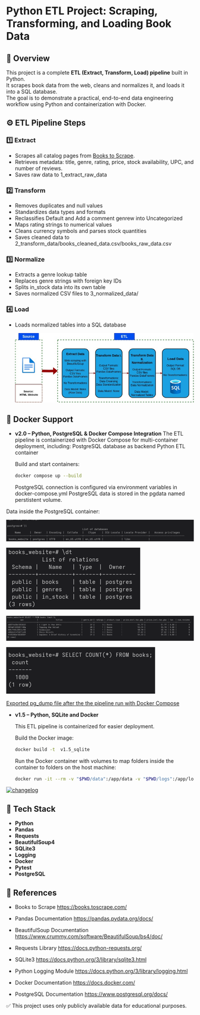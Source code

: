 # Python ETL Project: Scraping, Transforming, and Loading Book Data

## 📌 Overview
This project is a complete **ETL (Extract, Transform, Load) pipeline** built in Python.  
It scrapes book data from the web, cleans and normalizes it, and loads it into a SQL database.  
The goal is to demonstrate a practical, end-to-end data engineering workflow using Python and containerization with Docker.

## ⚙️ ETL Pipeline Steps

### 1️⃣ Extract
- Scrapes all catalog pages from [Books to Scrape](https://books.toscrape.com/).
- Retrieves metadata: title, genre, rating, price, stock availability, UPC, and number of reviews.
- Saves raw data to 1_extract_raw_data


### 2️⃣ Transform
- Removes duplicates and null values
- Standardizes data types and formats
- Reclassifies Default and Add a comment genrew into Uncategorized
- Maps rating strings to numerical values
- Cleans currency symbols and parses stock quantities
- Saves cleaned data to 2_transform_data/books_cleaned_data.csv/books_raw_data.csv

### 3️⃣ Normalize
- Extracts a genre lookup table
- Replaces genre strings with foreign key IDs
- Splits in_stock data into its own table
- Saves normalized CSV files to 3_normalized_data/

### 4️⃣ Load
- Loads normalized tables into a SQL database

  ![ETL Pipeline Diagram](docs/etl_project.jpg)


## 🐳 Docker Support

- **v2.0 – Python, PostgreSQL  & Docker Compose Integration**
    The ETL pipeline is containerized with Docker Compose for multi-container deployment, including:
    PostgreSQL database as backend
    Python ETL container

    Build and start containers:
    ```bash
    docker compose up --build
     ```
    PostgreSQL connection is configured via environment variables in docker-compose.yml
    PostgreSQL data is stored in the pgdata named perstistent volume.


Data inside the PostgreSQL container:

![DB](docs/books_db.png)

![tables](docs/tables.png)

![books_table](docs/books_table.png)

![count](docs/item_count.png)

  [Exported pg_dump file after the the pipeline run with Docker Compose](v2.0_postgres_docker_compose/data/postgres_dump_data_sql/books.sql)


- **v1.5 – Python, SQLite and Docker**
  
    This ETL pipeline is containerized for easier deployment.

    Build the Docker image:

    ```bash
    docker build -t  v1.5_sqlite
    ```
    Run the Docker container with volumes to map folders inside the container to folders on the host machine:

    ```bash
    docker run -it --rm -v "$PWD/data":/app/data -v "$PWD/logs":/app/logs v1.5_sqlite
     ```


[![changelog](https://img.shields.io/badge/changelog-blue?style=for-the-badge)
](CHANGELOG.md)

## 🧰 Tech Stack
- **Python**
- **Pandas** 
- **Requests**
- **BeautifulSoup4**
- **SQLite3** 
- **Logging**
- **Docker**
- **Pytest**
- **PostgreSQL**

## 🔗 References

- Books to Scrape
https://books.toscrape.com/

- Pandas Documentation
https://pandas.pydata.org/docs/

- BeautifulSoup Documentation
https://www.crummy.com/software/BeautifulSoup/bs4/doc/

- Requests Library
https://docs.python-requests.org/

- SQLite3
https://docs.python.org/3/library/sqlite3.html

- Python Logging Module
https://docs.python.org/3/library/logging.html

- Docker Documentation
https://docs.docker.com/

- PostgreSQL Documentation
https://www.postgresql.org/docs/

✅ This project uses only publicly available data for educational purposes.
